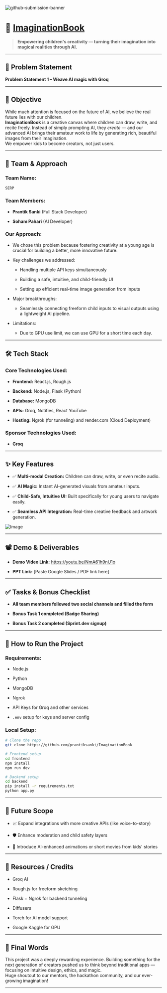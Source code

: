 

![github-submission-banner](https://github.com/user-attachments/assets/a1493b84-e4e2-456e-a791-ce35ee2bcf2f)

# 🚀 <a href="https://imaginationbook-5d4r.onrender.com">ImaginationBook</a>

> **Empowering children's creativity — turning their imagination into magical realities through AI.**

----------

## 📌 Problem Statement

**Problem Statement 1 – Weave AI magic with Groq**

----------

## 🎯 Objective

While much attention is focused on the future of AI, we believe the real future lies with our children.  
**ImaginationBook** is a creative canvas where children can draw, write, and recite freely. Instead of simply prompting AI, they _create_ — and our advanced AI brings their amateur work to life by generating rich, beautiful images from their imagination.  
We empower kids to become creators, not just users.

----------

## 🧠 Team & Approach

### Team Name:

`SERP`

### Team Members:

-   **Prantik Sanki** (Full Stack Developer)
    
-   **Soham Pahari** (AI Developer)
    

### Our Approach:

-   We chose this problem because fostering creativity at a young age is crucial for building a better, more innovative future.
    
-   Key challenges we addressed:
    
    -   Handling multiple API keys simultaneously
        
    -   Building a safe, intuitive, and child-friendly UI
        
    -   Setting up efficient real-time image generation from inputs
        
-   Major breakthroughs:
    
    -   Seamlessly connecting freeform child inputs to visual outputs using a lightweight AI pipeline.
    
-   Limitations:
    
    -   Due to GPU use limit, we can use GPU for a short time each day.



----------

## 🛠️ Tech Stack

### Core Technologies Used:

-   **Frontend:** React.js, Rough.js
    
-   **Backend:** Node.js, Flask (Python)
    
-   **Database:** MongoDB
    
-   **APIs:** Groq, Notifies, React YouTube
    
-   **Hosting:** Ngrok (for tunneling) and render.com (Cloud Deployment) 
    

### Sponsor Technologies Used:

-   **Groq**
    

----------

## ✨ Key Features

-   ✅ **Multi-modal Creation:** Children can draw, write, or even recite audio.
    
-   ✅ **AI Magic:** Instant AI-generated visuals from amateur inputs.
    
-   ✅ **Child-Safe, Intuitive UI:** Built specifically for young users to navigate easily.
    
-   ✅ **Seamless API Integration:** Real-time creative feedback and artwork generation.
    

![Image](https://github.com/user-attachments/assets/1610c3fa-4774-4cb1-9fde-846c9e89cf21)

----------

## 📽️ Demo & Deliverables

-   **Demo Video Link:** https://youtu.be/NmA61h9nU1o
    
-   **PPT Link:** [Paste Google Slides / PDF link here]
    

----------

## ✅ Tasks & Bonus Checklist

-   **All team members followed two social channels and filled the form**
    
-   **Bonus Task 1 completed (Badge Sharing)**
    
-   **Bonus Task 2 completed (Sprint.dev signup)**
    

----------

## 🧪 How to Run the Project

### Requirements:

-   Node.js
    
-   Python
    
-   MongoDB
    
-   Ngrok
    
-   API Keys for Groq and other services
    
-   `.env` setup for keys and server config
    

### Local Setup:

```bash
# Clone the repo
git clone https://github.com/prantiksanki/ImaginationBook

# Frontend setup
cd frontend
npm install
npm run dev

# Backend setup
cd backend
pip install -r requirements.txt
python app.py

```

----------

## 🧬 Future Scope

-   📈 Expand integrations with more creative APIs (like voice-to-story)
    
-   🛡️ Enhance moderation and child safety layers
    
-   🎨 Introduce AI-enhanced animations or short movies from kids' stories
    

----------

## 📎 Resources / Credits

-   Groq AI
    
-   Rough.js for freeform sketching
    
-   Flask + Ngrok for backend tunneling
    
-   Diffusers
    
-   Torch for AI model support

- Google Kaggle for GPU
    

----------

## 🏁 Final Words

This project was a deeply rewarding experience. Building something for the next generation of creators pushed us to think beyond traditional apps — focusing on intuitive design, ethics, and magic.  
Huge shoutout to our mentors, the hackathon community, and our ever-growing imagination!

----------